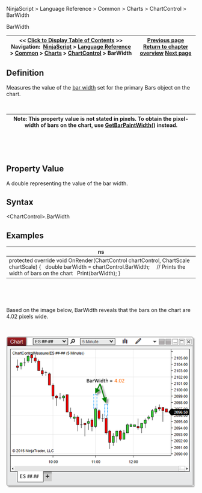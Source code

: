 ﻿


NinjaScript \> Language Reference \> Common \> Charts \> ChartControl \> BarWidth






















BarWidth







| \<\< [Click to Display Table of Contents](chartcontrol_barwidth.md) \>\> **Navigation:**     [NinjaScript](ninjascript-1.md) \> [Language Reference](language_reference_wip-1.md) \> [Common](common-1.md) \> [Charts](chart-1.md) \> [ChartControl](chartcontrol-1.md) \> BarWidth | [Previous page](chartcontrol_barsperiod-1.md) [Return to chapter overview](chartcontrol-1.md) [Next page](barwidtharray-1.md) |
| --- | --- |











## Definition


Measures the value of the [bar width](barwidth-1.md) set for the primary Bars object on the chart. 


 




| Note: This property value is not stated in pixels. To obtain the pixel\-width of bars on the chart, use [GetBarPaintWidth(](chartcontrol_getbarpaintwidth-1.md)) instead. |
| --- |



 


 


## Property Value


A double representing the value of the bar width.


## 


## Syntax


\<ChartControl\>.BarWidth


## 


## Examples




| ns |
| --- |
| protected override void OnRender(ChartControl chartControl, ChartScale chartScale) {    double barWidth \= chartControl.BarWidth;      // Prints the width of bars on the chart    Print(barWidth); } |



 


 


Based on the image below, BarWidth reveals that the bars on the chart are 4\.02 pixels wide.


 


![ChartControl_BarWidth](chartcontrol_barwidth.png)








